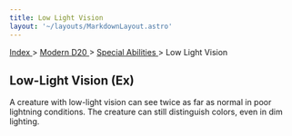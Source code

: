```yaml
---
title: Low Light Vision
layout: '~/layouts/MarkdownLayout.astro'
---
```


[ Index ](/) > [ Modern D20 ](/modern.d20.srd) > [ Special Abilities ](/modern.d20.srd/special.abilities) > Low Light Vision

##  Low-Light Vision (Ex)

A creature with low-light vision can see twice as far as normal in poor
lightning conditions. The creature can still distinguish colors, even in dim
lighting.

